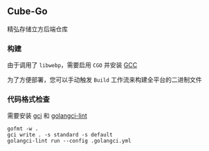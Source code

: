 ## Cube-Go

精弘存储立方后端仓库

### 构建

由于调用了 `libwebp`，需要启用 `CGO` 并安装 [GCC](http://tdm-gcc.tdragon.net/download)

为了方便部署，您可以手动触发 `Build` 工作流来构建全平台的二进制文件

### 代码格式检查

需要安装 [gci](https://github.com/daixiang0/gci) 和 [golangci-lint](https://golangci-lint.run/)

```shell
gofmt -w .
gci write . -s standard -s default
golangci-lint run --config .golangci.yml
```
